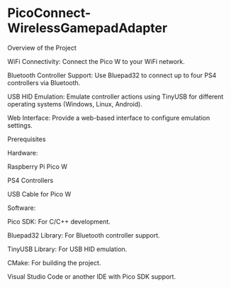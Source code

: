 ﻿# PicoConnect-WirelessGamepadAdapter

Overview of the Project

WiFi Connectivity: Connect the Pico W to your WiFi network.

Bluetooth Controller Support: Use Bluepad32 to connect up to four PS4 controllers via Bluetooth.

USB HID Emulation: Emulate controller actions using TinyUSB for different operating systems (Windows, Linux, Android).

Web Interface: Provide a web-based interface to configure emulation settings.

Prerequisites

Hardware:

Raspberry Pi Pico W

PS4 Controllers

USB Cable for Pico W

Software:

Pico SDK: For C/C++ development.

Bluepad32 Library: For Bluetooth controller support.

TinyUSB Library: For USB HID emulation.

CMake: For building the project.

Visual Studio Code or another IDE with Pico SDK support.

